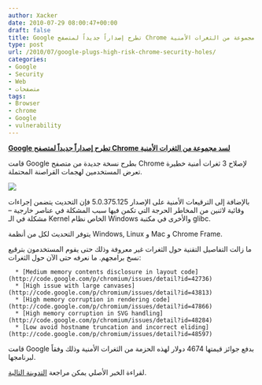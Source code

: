 ```yaml
---
author: Xacker
date: 2010-07-29 08:00:47+00:00
draft: false
title: Google تطرح إصداراً جديداً لمتصفح Chrome لسد مجموعة من الثغرات الأمنية
type: post
url: /2010/07/google-plugs-high-risk-chrome-security-holes/
categories:
- Google
- Security
- Web
- متصفحات
tags:
- Browser
- chrome
- Google
- vulnerability
---
```


**[Google تطرح إصداراً جديداً لمتصفح Chrome لسد مجموعة من الثغرات الأمنية](it-scoop.com/2010/07/google-plugs-high-risk-chrome-security-holes)**




قامت Google بطرح نسخة جديدة من متصفح Chrome لإصلاح 3 ثغرات أمنية خطيرة تعرض المستخدمين لهجمات القراصنة المحتملة.




[![](http://www.it-scoop.com/wp-content/uploads/2010/01/chrome_bugs-e1264950836525.jpg)
](it-scoop.com/2010/07/google-plugs-high-risk-chrome-security-holes)




بالإضافة إلى الترقيعات الأمنية على الإصدار 5.0.375.125 فإن التحديث يتضمن إجراءات وقائية لاثنين من المخاطر الحرجة التي تكمن فيها سبب المشكلة في عناصر خارجية – مشكلة في الـ Kernel الخاص نظام Windows والأخرى في مكتبة glibc.




يتوفر التحديث لكل من أنظمة Windows, Linux و Mac و Chrome Frame.




ما زالت التفاصيل التقنية حول الثغرات غير معروفة وذلك حتى يقوم المستخدمون بترقيع نسخ برامجهم. ما نعرفه حتى الآن حول الثغرات:






	  * [Medium memory contents disclosure in layout code](http://code.google.com/p/chromium/issues/detail?id=42736)
	  * [High issue with large canvases](http://code.google.com/p/chromium/issues/detail?id=43813)
	  * [High memory corruption in rendering code](http://code.google.com/p/chromium/issues/detail?id=47866)
	  * [High memory corruption in SVG handling](http://code.google.com/p/chromium/issues/detail?id=48284)
	  * [Low avoid hostname truncation and incorrect eliding](http://code.google.com/p/chromium/issues/detail?id=48597)



قامت Google بدفع جوائز قيمتها 4674 دولار لهذه الحزمة من الثغرات الأمنية وذلك وفقاً لبرنامجها.




لقراءة الخبر الأصلي يمكن مراجعة [التدوينة التالية](http://googlechromereleases.blogspot.com/2010/07/stable-channel-update_26.html).
